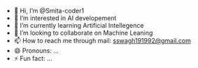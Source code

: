 - 👋 Hi, I’m @Smita-coder1
- 👀 I’m interested in AI developement
- 🌱 I’m currently learning Artificial Intellegence
- 💞️ I’m looking to collaborate on Machine Leaning
- 📫 How to reach me through mail: sswagh191992@gmail.com
- 😄 Pronouns: ...
- ⚡ Fun fact: ...

<!---
Smita-coder1/Smita-coder1 is a ✨ special ✨ repository because its `README.md` (this file) appears on your GitHub profile.
You can click the Preview link to take a look at your changes.
--->
